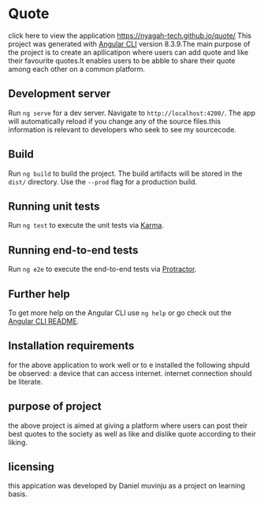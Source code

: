 # Quote
click here to view the application https://nyagah-tech.github.io/quote/
This project was generated with [Angular CLI](https://github.com/angular/angular-cli) version 8.3.9.The main purpose of the project is to create an apllicatipon where users can add quote and like their favourite quotes.It enables users to be abble to share their quote among each other on a common platform.

## Development server

Run `ng serve` for a dev server. Navigate to `http://localhost:4200/`. The app will automatically reload if you change any of the source files.this information is relevant to developers who seek to see my sourcecode.


## Build

Run `ng build` to build the project. The build artifacts will be stored in the `dist/` directory. Use the `--prod` flag for a production build.

## Running unit tests

Run `ng test` to execute the unit tests via [Karma](https://karma-runner.github.io).

## Running end-to-end tests

Run `ng e2e` to execute the end-to-end tests via [Protractor](http://www.protractortest.org/).

## Further help

To get more help on the Angular CLI use `ng help` or go check out the [Angular CLI README](https://github.com/angular/angular-cli/blob/master/README.md).
## Installation requirements
for the above application to work well or to e installed the following shpuld be observed:
    a device that can access internet.
    internet connection
    should be literate.
## purpose of project
the above project is aimed at giving a platform where users can post their best quotes to the society as well as like and dislike quote according to their liking.
## licensing
this appication was developed by Daniel muvinju as a project on learning basis.
